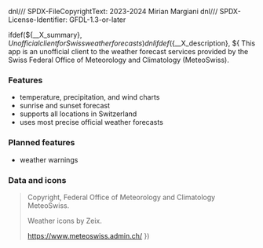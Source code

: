 dnl/// SPDX-FileCopyrightText: 2023-2024 Mirian Margiani
dnl/// SPDX-License-Identifier: GFDL-1.3-or-later

ifdef(${__X_summary}, ${
Unofficial client for Swiss weather forecasts
})dnl
ifdef(${__X_description}, ${
This app is an unofficial client to the weather forecast services provided by the
Swiss Federal Office of Meteorology and Climatology (MeteoSwiss).

### Features

- temperature, precipitation, and wind charts
- sunrise and sunset forecast
- supports all locations in Switzerland
- uses most precise official weather forecasts

### Planned features

- weather warnings

### Data and icons

> Copyright, Federal Office of Meteorology and Climatology MeteoSwiss.
>
> Weather icons by Zeix.
>
> https://www.meteoswiss.admin.ch/
})
